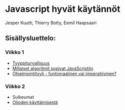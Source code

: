 # Javascript hyvät käytännöt
Jesper Kuutti, Thierry Botty, Eemil Haapsaari

## Sisällysluettelo:

### Viikko 1

* [Tyyppiturvallisuus](eka/tyyppiturvallisuudesta.md)
* [Millaiset algoritmit sopivat JavaScriptiin](eka/algoritmeista.md)
* [Ohjelmointityyli - funtionaalinen vai imperatiivinen?](eka/ohjelmointityyleista.md)

### Viikko 2
* Sulkeumat
* [Olioden käyttämisestä](toka/olioista.md)
